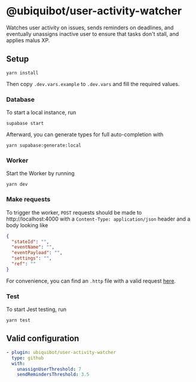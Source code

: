 # @ubiquibot/user-activity-watcher

Watches user activity on issues, sends reminders on deadlines, and eventually unassigns inactive user to ensure that 
tasks don't stall, and applies malus XP.

## Setup
```shell
yarn install
```

Then copy `.dev.vars.example` to `.dev.vars` and fill the required values.

### Database
To start a local instance, run
```shell
supabase start
```

Afterward, you can generate types for full auto-completion with
```shell
yarn supabase:generate:local
```

### Worker
Start the Worker by running
```shell
yarn dev
```

### Make requests
To trigger the worker, `POST` requests should be made to http://localhost:4000 with a `Content-Type: application/json`
header and a body looking like
```json
{
  "stateId": "",
  "eventName": "",
  "eventPayload": "",
  "settings": "",
  "ref": ""
}
```
For convenience, you can find an `.http` file with a valid request [here](/tests/http/request.http).

### Test
To start Jest testing, run
```shell
yarn test
```

## Valid configuration
```yaml
- plugin: ubiquibot/user-activity-watcher
  type: github
  with:
    unassignUserThreshold: 7
    sendRemindersThreshold: 3.5
```
